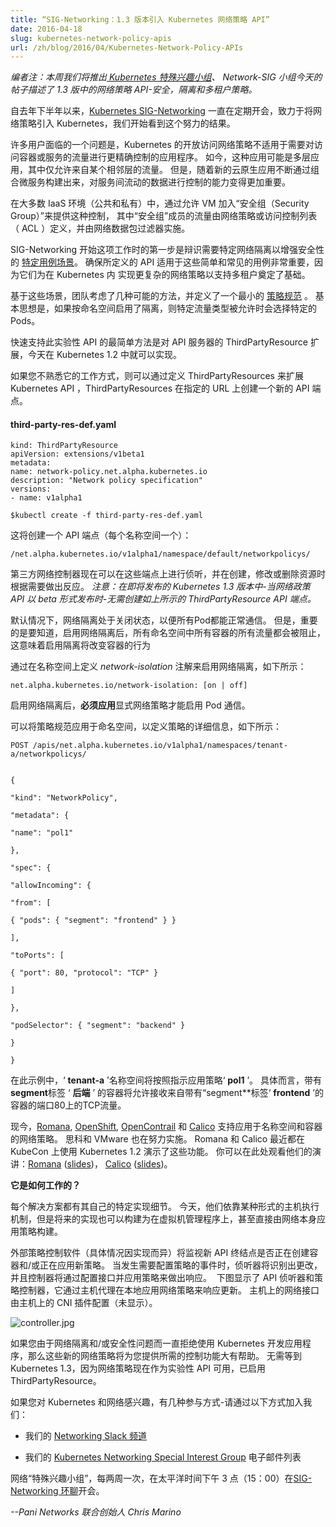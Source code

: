 ```yaml
---
title: “SIG-Networking：1.3 版本引入 Kubernetes 网络策略 API”
date: 2016-04-18
slug: kubernetes-network-policy-apis
url: /zh/blog/2016/04/Kubernetes-Network-Policy-APIs
---
```

<!--
---
title: " SIG-Networking: Kubernetes Network Policy APIs Coming in 1.3 "
date: 2016-04-18
slug: kubernetes-network-policy-apis
url: /blog/2016/04/Kubernetes-Network-Policy-APIs
---
-->
<!--
_Editor’s note: This week we’re featuring [Kubernetes Special Interest Groups](https://github.com/kubernetes/kubernetes/wiki/Special-Interest-Groups-(SIGs)); Today’s post is by the Network-SIG team describing network policy APIs coming in 1.3 - policies for security, isolation and multi-tenancy._  
-->
_编者注：本周我们将推出[ Kubernetes 特殊兴趣小组](https://github.com/kubernetes/kubernetes/wiki/Special-Interest-Groups-(SIGs))、
Network-SIG 小组今天的帖子描述了 1.3 版中的网络策略 API-安全，隔离和多租户策略。_


<!--
The [Kubernetes network SIG](https://kubernetes.slack.com/messages/sig-network/) has been meeting regularly since late last year to work on bringing network policy to Kubernetes and we’re starting to see the results of this effort.  
-->
自去年下半年以来，[Kubernetes SIG-Networking](https://kubernetes.slack.com/messages/sig-network/) 一直在定期开会，致力于将网络策略引入 Kubernetes，我们开始看到这个努力的结果。

<!--
One problem many users have is that the open access network policy of Kubernetes is not suitable for applications that need more precise control over the traffic that accesses a pod or service. Today, this could be a multi-tier application where traffic is only allowed from a tier’s neighbor. But as new Cloud Native applications are built by composing microservices, the ability to control traffic as it flows among these services becomes even more critical.  
-->
许多用户面临的一个问题是，Kubernetes 的开放访问网络策略不适用于需要对访问容器或服务的流量进行更精确控制的应用程序。
如今，这种应用可能是多层应用，其中仅允许来自某个相邻层的流量。
但是，随着新的云原生应用不断通过组合微服务构建出来，对服务间流动的数据进行控制的能力变得更加重要。

<!--
In most IaaS environments (both public and private) this kind of control is provided by allowing VMs to join a ‘security group’ where traffic to members of the group is defined by a network policy or Access Control List (ACL) and enforced by a network packet filter.  
-->
在大多数 IaaS 环境（公共和私有）中，通过允许 VM 加入“安全组（Security Group）”来提供这种控制，
其中“安全组”成员的流量由网络策略或访问控制列表（ ACL ）定义，并由网络数据包过滤器实施。

<!--
The Network SIG started the effort by identifying [specific use case scenarios](https://docs.google.com/document/d/1blfqiH4L_fpn33ZrnQ11v7LcYP0lmpiJ_RaapAPBbNU/edit?pref=2&pli=1#) that require basic network isolation for enhanced security. Getting the API right for these simple and common use cases is important because they are also the basis for the more sophisticated network policies necessary for multi-tenancy within Kubernetes.
-->
SIG-Networking 开始这项工作时的第一步是辩识需要特定网络隔离以增强安全性的
[特定用例场景](https://docs.google.com/document/d/1blfqiH4L_fpn33ZrnQ11v7LcYP0lmpiJ_RaapAPBbNU/edit?pref=2&pli=1#)。
确保所定义的 API 适用于这些简单和常见的用例非常重要，因为它们为在 Kubernetes 内
实现更复杂的网络策略以支持多租户奠定了基础。

<!--
From these scenarios several possible approaches were considered and a minimal [policy specification](https://docs.google.com/document/d/1qAm-_oSap-f1d6a-xRTj6xaH1sYQBfK36VyjB5XOZug/edit) was defined. The basic idea is that if isolation were enabled on a per namespace basis, then specific pods would be selected where specific traffic types would be allowed.  
-->
基于这些场景，团队考虑了几种可能的方法，并定义了一个最小的
[策略规范](https://docs.google.com/document/d/1qAm-_oSap-f1d6a-xRTj6xaH1sYQBfK36VyjB5XOZug/edit) 。
基本思想是，如果按命名空间启用了隔离，则特定流量类型被允许时会选择特定的 Pods。

<!--
The simplest way to quickly support this experimental API is in the form of a ThirdPartyResource extension to the API Server, which is possible today in Kubernetes 1.2. 
-->
快速支持此实验性 API 的最简单方法是对 API 服务器的 ThirdPartyResource 扩展，今天在 Kubernetes 1.2 中就可以实现。

<!--
If you’re not familiar with how this works, the Kubernetes API can be extended by defining ThirdPartyResources that create a new API endpoint at a specified URL.  
-->
如果您不熟悉它的工作方式，则可以通过定义 ThirdPartyResources 来扩展 Kubernetes API ，ThirdPartyResources 在指定的 URL 上创建一个新的 API 端点。

#### third-party-res-def.yaml 

```
kind: ThirdPartyResource
apiVersion: extensions/v1beta1
metadata:
name: network-policy.net.alpha.kubernetes.io
description: "Network policy specification"
versions:
- name: v1alpha1
 ```

```
$kubectl create -f third-party-res-def.yaml
 ```

<!--
This will create an API endpoint (one for each namespace):
-->
这将创建一个 API 端点（每个名称空间一个）：




```
/net.alpha.kubernetes.io/v1alpha1/namespace/default/networkpolicys/
 ```





<!--
Third party network controllers can now listen on these endpoints and react as necessary when resources are created, modified or deleted. _Note: With the upcoming release of Kubernetes 1.3 - when the Network Policy API is released in beta form - there will be no need to create a ThirdPartyResource API endpoint as shown above._&nbsp;
-->
第三方网络控制器现在可以在这些端点上进行侦听，并在创建，修改或删除资源时根据需要做出反应。
_注意：在即将发布的 Kubernetes 1.3 版本中-当网络政策 API 以 beta 形式发布时-无需创建如上所示的 ThirdPartyResource API 端点。_


<!--
Network isolation is off by default so that all pods can communicate as they normally do. However, it’s important to know that once network isolation is enabled, all traffic to all pods, in all namespaces is blocked, which means that enabling isolation is going to change the behavior of your pods
-->
默认情况下，网络隔离处于关闭状态，以便所有Pod都能正常通信。
但是，重要的是要知道，启用网络隔离后，所有命名空间中所有容器的所有流量都会被阻止，这意味着启用隔离将改变容器的行为


<!--
Network isolation is enabled by defining the _network-isolation_ annotation on namespaces as shown below:
-->
通过在名称空间上定义 _network-isolation_ 注解来启用网络隔离，如下所示：




```
net.alpha.kubernetes.io/network-isolation: [on | off]
 ```



<!--
Once network isolation is enabled, explicit network policies **must be applied** to enable pod communication.
-->
启用网络隔离后，**必须应用**显式网络策略才能启用 Pod 通信。

<!--
A policy specification can be applied to a namespace to define the details of the policy as shown below:
-->
可以将策略规范应用于命名空间，以定义策略的详细信息，如下所示：



```
POST /apis/net.alpha.kubernetes.io/v1alpha1/namespaces/tenant-a/networkpolicys/


{

"kind": "NetworkPolicy",

"metadata": {

"name": "pol1"

},

"spec": {

"allowIncoming": {

"from": [

{ "pods": { "segment": "frontend" } }

],

"toPorts": [

{ "port": 80, "protocol": "TCP" }

]

},

"podSelector": { "segment": "backend" }

}

}
 ```



<!--
In this example, the ‘ **tenant-a** ’ namespace would get policy ‘ **pol1** ’ applied as indicated. Specifically, pods with the **segment** label ‘ **backend** ’ would allow TCP traffic on port 80 from pods with the **segment** label ‘ **frontend** ’ to be received.
-->
在此示例中，‘ **tenant-a** ’名称空间将按照指示应用策略‘ **pol1** ’。
具体而言，带有**segment**标签 ‘ **后端** ’ 的容器将允许接收来自带有“segment**标签‘ **frontend** ’的容器的端口80上的TCP流量。



<!--
Today, [Romana](http://romana.io/), [OpenShift](https://www.openshift.com/), [OpenContrail](http://www.opencontrail.org/) and [Calico](http://projectcalico.org/) support network policies applied to namespaces and pods. Cisco and VMware are working on implementations as well. Both Romana and Calico demonstrated these capabilities with Kubernetes 1.2 recently at KubeCon. You can watch their presentations here: [Romana](https://www.youtube.com/watch?v=f-dLKtK6qCs) ([slides](http://www.slideshare.net/RomanaProject/kubecon-london-2016-ronana-cloud-native-sdn)), [Calico](https://www.youtube.com/watch?v=p1zfh4N4SX0) ([slides](http://www.slideshare.net/kubecon/kubecon-eu-2016-secure-cloudnative-networking-with-project-calico)).&nbsp;
-->
现今，[Romana](http://romana.io/), [OpenShift](https://www.openshift.com/), [OpenContrail](http://www.opencontrail.org/) 和 [Calico](http://projectcalico.org/) 支持应用于名称空间和容器的网络策略。
思科和 VMware 也在努力实施。
Romana 和 Calico 最近都在 KubeCon 上使用 Kubernetes 1.2 演示了这些功能。
你可以在此处观看他们的演讲：[Romana](https://www.youtube.com/watch?v=f-dLKtK6qCs) ([slides](http://www.slideshare.net/RomanaProject/kubecon-london-2016-ronana-cloud-native-sdn))， [Calico](https://www.youtube.com/watch?v=p1zfh4N4SX0) ([slides](http://www.slideshare.net/kubecon/kubecon-eu-2016-secure-cloudnative-networking-with-project-calico))。&nbsp;




<!--
**How does it work?**
-->
**它是如何工作的？**



<!--
Each solution has their their own specific implementation details. Today, they rely on some kind of on-host enforcement mechanism, but future implementations could also be built that apply policy on a hypervisor, or even directly by the network itself.&nbsp;
-->
每个解决方案都有其自己的特定实现细节。
今天，他们依靠某种形式的主机执行机制，但是将来的实现也可以构建为在虚拟机管理程序上，甚至直接由网络本身应用策略构建。&nbsp;



<!--
External policy control software (specifics vary across implementations) will watch the new API endpoint for pods being created and/or new policies being applied. When an event occurs that requires policy configuration, the listener will recognize the change and a controller will respond by configuring the interface and applying the policy. &nbsp;The diagram below shows an API listener and policy controller responding to updates by applying a network policy locally via a host agent. The network interface on the pods is configured by a CNI plugin on the host (not shown).
-->
外部策略控制软件（具体情况因实现而异）将监视新 API 终结点是否正在创建容器和/或正在应用新策略。
当发生需要配置策略的事件时，侦听器将识别出更改，并且控制器将通过配置接口并应用策略来做出响应。&nbsp;
下图显示了 API 侦听器和策略控制器，它通过主机代理在本地应用网络策略来响应更新。
主机上的网络接口由主机上的 CNI 插件配置（未显示）。



 ![controller.jpg](https://lh5.googleusercontent.com/zMEpLMYmask-B-rYWnbMyGb0M7YusPQFPS6EfpNOSLbkf-cM49V7rTDBpA6k9-Zdh2soMul39rz9rHFJfL-jnEn_mHbpg0E1WlM-wjU-qvQu9KDTQqQ9uBmdaeWynDDNhcT3UjX5)





<!--
If you’ve been holding back on developing applications with Kubernetes because of network isolation and/or security concerns, these new network policies go a long way to providing the control you need. No need to wait until Kubernetes 1.3 since network policy is available now as an experimental API enabled as a ThirdPartyResource.
-->
如果您由于网络隔离和/或安全性问题而一直拒绝使用 Kubernetes 开发应用程序，那么这些新的网络策略将为您提供所需的控制功能大有帮助。
无需等到 Kubernetes 1.3，因为网络策略现在作为实验性 API 可用，已启用ThirdPartyResource。



<!--
If you’re interested in Kubernetes and networking, there are several ways to participate - join us at:
-->
如果您对 Kubernetes 和网络感兴趣，有几种参与方式-请通过以下方式加入我们：

<!--
- Our [Networking slack channel](https://kubernetes.slack.com/messages/sig-network/)&nbsp;
-->
- 我们的 [Networking Slack 频道](https://kubernetes.slack.com/messages/sig-network/)&nbsp;
<!--
- Our [Kubernetes 网络特别兴趣小组](https://groups.google.com/forum/#!forum/kubernetes-sig-network) email list&nbsp;
-->
- 我们的 [Kubernetes Networking Special Interest Group](https://groups.google.com/forum/#!forum/kubernetes-sig-network) 电子邮件列表&nbsp;


<!--
The Networking “Special Interest Group,” which meets bi-weekly at 3pm (15h00) Pacific Time at [SIG-Networking hangout](https://zoom.us/j/5806599998).&nbsp;
-->
网络“特殊兴趣小组”，每两周一次，在太平洋时间下午 3 点（15：00）在[SIG-Networking 环聊](https://zoom.us/j/5806599998)开会。&nbsp;


<!--
_--Chris Marino, Co-Founder, Pani Networks_  
-->
_--Pani Networks 联合创始人 Chris Marino_  
